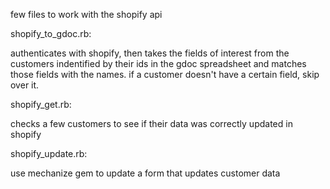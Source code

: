 few files to work with the shopify api

shopify_to_gdoc.rb:

authenticates with shopify, then takes the fields of interest from the customers indentified by their 
ids in the gdoc spreadsheet and matches those fields with the names. if a customer doesn't have a
certain field, skip over it.

shopify_get.rb:

checks a few customers to see if their data was correctly updated in shopify

shopify_update.rb:

use mechanize gem to update a form that updates customer data
